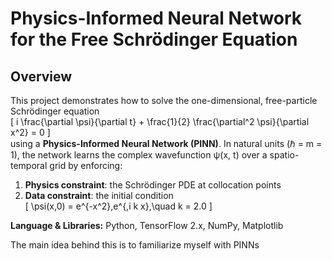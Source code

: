 # Physics-Informed Neural Network for the Free Schrödinger Equation

## Overview

This project demonstrates how to solve the one-dimensional, free-particle Schrödinger equation  
\[
i \frac{\partial \psi}{\partial t} + \frac{1}{2} \frac{\partial^2 \psi}{\partial x^2} = 0
\]  
using a **Physics-Informed Neural Network (PINN)**. In natural units (ℏ = m = 1), the network learns the complex wavefunction ψ(x, t) over a spatio-temporal grid by enforcing:

1. **Physics constraint**: the Schrödinger PDE at collocation points  
2. **Data constraint**: the initial condition  
   \[
   \psi(x,0) = e^{-x^2}\,e^{\,i k x},\quad k = 2.0
   \]


**Language & Libraries:** Python, TensorFlow 2.x, NumPy, Matplotlib 

The main idea behind this is to familiarize myself with PINNs
